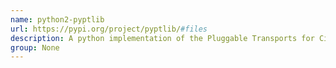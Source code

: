 ```yaml
---
name: python2-pyptlib
url: https://pypi.org/project/pyptlib/#files
description: A python implementation of the Pluggable Transports for Circumvention specification for Tor.
group: None
---
```

